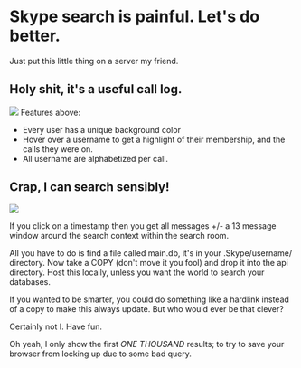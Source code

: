 # Skype search is painful. Let's do better.

Just put this little thing on a server my friend.

## Holy shit, it's a useful call log.
<img src=http://i.imgur.com/UExJUIJ.png>
Features above:

* Every user has a unique background color
* Hover over a username to get a highlight of their membership, and the calls they were on.
* All username are alphabetized per call.


## Crap, I can search sensibly!
<img src=http://i.imgur.com/cIHy9gb.png>

If you click on a timestamp then you get all messages +/- a 13 message window around the search context within the search room.

All you have to do is find a file called main.db, it's in your .Skype/username/ directory.  Now take a COPY (don't move it you fool) and drop it into the api directory.  Host this locally, unless you want the world to search your databases.

If you wanted to be smarter, you could do something like a hardlink instead of a copy to make this always update.  But who would ever be that clever?

Certainly not I.  Have fun.

Oh yeah, I only show the first *ONE THOUSAND* results; to try to save your browser from locking up due to some bad query.
